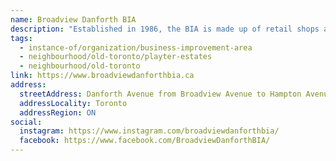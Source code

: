 ```yaml
---
name: Broadview Danforth BIA
description: "Established in 1986, the BIA is made up of retail shops and boutiques, health and wellness providers, restaurants and cafes, and a range of service-providing businesses. Works to promote and provide an urban destination neighbourhood for delicious food, entertaining theatre, lively pubs, romantic cafés and distinctive shops and services."
tags:
  - instance-of/organization/business-improvement-area
  - neighbourhood/old-toronto/playter-estates
  - neighbourhood/old-toronto
link: https://www.broadviewdanforthbia.ca
address:
  streetAddress: Danforth Avenue from Broadview Avenue to Hampton Avenue, and Broadview Avenue from Fairview Boulevard to Pretoria Avenue
  addressLocality: Toronto
  addressRegion: ON
social:
  instagram: https://www.instagram.com/broadviewdanforthbia/
  facebook: https://www.facebook.com/BroadviewDanforthBIA/
---
```

